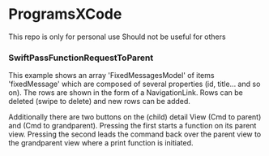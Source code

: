 # ProgramsXCode

This repo is only for personal use
Should not be useful for others

### SwiftPassFunctionRequestToParent
This example shows an array 'FixedMessagesModel' of items 'fixedMessage' which are composed of several properties (id, title... and so on).
The rows are shown in the form of a NavigationLink. Rows can be deleted (swipe to delete) and new rows can be added.

Additionally there are two buttons on the (child) detail View (Cmd to parent) and (Cmd to grandparent). Pressing the first starts 
a function on its parent view. Pressing the second leads the command back over the parent view to the grandparent view where a print function is initiated.

